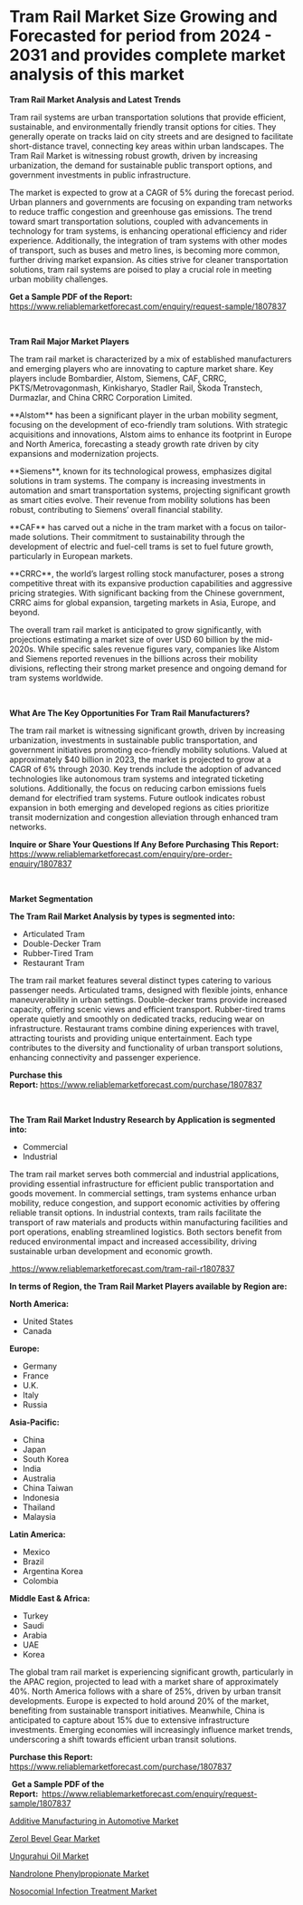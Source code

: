 <p><h1>Tram Rail Market Size Growing and Forecasted for period from 2024 - 2031 and provides complete market analysis of this market</h1></p><p><strong>Tram Rail Market Analysis and Latest Trends</strong></p>
<p><p>Tram rail systems are urban transportation solutions that provide efficient, sustainable, and environmentally friendly transit options for cities. They generally operate on tracks laid on city streets and are designed to facilitate short-distance travel, connecting key areas within urban landscapes. The Tram Rail Market is witnessing robust growth, driven by increasing urbanization, the demand for sustainable public transport options, and government investments in public infrastructure.</p><p>The market is expected to grow at a CAGR of 5% during the forecast period. Urban planners and governments are focusing on expanding tram networks to reduce traffic congestion and greenhouse gas emissions. The trend toward smart transportation solutions, coupled with advancements in technology for tram systems, is enhancing operational efficiency and rider experience. Additionally, the integration of tram systems with other modes of transport, such as buses and metro lines, is becoming more common, further driving market expansion. As cities strive for cleaner transportation solutions, tram rail systems are poised to play a crucial role in meeting urban mobility challenges.</p></p>
<p><strong>Get a Sample PDF of the Report:&nbsp;</strong> <a href="https://www.reliablemarketforecast.com/enquiry/request-sample/1807837?utm_campaign=1159&utm_medium=2&utm_source=Github&utm_content=ia&utm_term=02112024&utm_id=tram-rail">https://www.reliablemarketforecast.com/enquiry/request-sample/1807837</a></p>
<p>&nbsp;</p>
<p><strong>Tram Rail Major Market Players</strong></p>
<p><p>The tram rail market is characterized by a mix of established manufacturers and emerging players who are innovating to capture market share. Key players include Bombardier, Alstom, Siemens, CAF, CRRC, PKTS/Metrovagonmash, Kinkisharyo, Stadler Rail, Škoda Transtech, Durmazlar, and China CRRC Corporation Limited.</p><p>**Alstom** has been a significant player in the urban mobility segment, focusing on the development of eco-friendly tram solutions. With strategic acquisitions and innovations, Alstom aims to enhance its footprint in Europe and North America, forecasting a steady growth rate driven by city expansions and modernization projects.</p><p>**Siemens**, known for its technological prowess, emphasizes digital solutions in tram systems. The company is increasing investments in automation and smart transportation systems, projecting significant growth as smart cities evolve. Their revenue from mobility solutions has been robust, contributing to Siemens’ overall financial stability.</p><p>**CAF** has carved out a niche in the tram market with a focus on tailor-made solutions. Their commitment to sustainability through the development of electric and fuel-cell trams is set to fuel future growth, particularly in European markets.</p><p>**CRRC**, the world’s largest rolling stock manufacturer, poses a strong competitive threat with its expansive production capabilities and aggressive pricing strategies. With significant backing from the Chinese government, CRRC aims for global expansion, targeting markets in Asia, Europe, and beyond.</p><p>The overall tram rail market is anticipated to grow significantly, with projections estimating a market size of over USD 60 billion by the mid-2020s. While specific sales revenue figures vary, companies like Alstom and Siemens reported revenues in the billions across their mobility divisions, reflecting their strong market presence and ongoing demand for tram systems worldwide.</p></p>
<p>&nbsp;</p>
<p><strong>What Are The Key Opportunities For Tram Rail Manufacturers?</strong></p>
<p><p>The tram rail market is witnessing significant growth, driven by increasing urbanization, investments in sustainable public transportation, and government initiatives promoting eco-friendly mobility solutions. Valued at approximately $40 billion in 2023, the market is projected to grow at a CAGR of 6% through 2030. Key trends include the adoption of advanced technologies like autonomous tram systems and integrated ticketing solutions. Additionally, the focus on reducing carbon emissions fuels demand for electrified tram systems. Future outlook indicates robust expansion in both emerging and developed regions as cities prioritize transit modernization and congestion alleviation through enhanced tram networks.</p></p>
<p><strong>Inquire or Share Your Questions If Any Before Purchasing This Report:</strong> <a href="https://www.reliablemarketforecast.com/enquiry/pre-order-enquiry/1807837?utm_campaign=1159&utm_medium=2&utm_source=Github&utm_content=ia&utm_term=02112024&utm_id=tram-rail">https://www.reliablemarketforecast.com/enquiry/pre-order-enquiry/1807837</a></p>
<p>&nbsp;</p>
<p><strong>Market Segmentation</strong></p>
<p><strong>The Tram Rail Market Analysis by types is segmented into:</strong></p>
<p><ul><li>Articulated Tram</li><li>Double-Decker Tram</li><li>Rubber-Tired Tram</li><li>Restaurant Tram</li></ul></p>
<p><p>The tram rail market features several distinct types catering to various passenger needs. Articulated trams, designed with flexible joints, enhance maneuverability in urban settings. Double-decker trams provide increased capacity, offering scenic views and efficient transport. Rubber-tired trams operate quietly and smoothly on dedicated tracks, reducing wear on infrastructure. Restaurant trams combine dining experiences with travel, attracting tourists and providing unique entertainment. Each type contributes to the diversity and functionality of urban transport solutions, enhancing connectivity and passenger experience.</p></p>
<p><strong>Purchase this Report:&nbsp;</strong><a href="https://www.reliablemarketforecast.com/purchase/1807837?utm_campaign=1159&utm_medium=2&utm_source=Github&utm_content=ia&utm_term=02112024&utm_id=tram-rail">https://www.reliablemarketforecast.com/purchase/1807837</a></p>
<p>&nbsp;</p>
<p><strong>The Tram Rail Market Industry Research by Application is segmented into:</strong></p>
<p><ul><li>Commercial</li><li>Industrial</li></ul></p>
<p><p>The tram rail market serves both commercial and industrial applications, providing essential infrastructure for efficient public transportation and goods movement. In commercial settings, tram systems enhance urban mobility, reduce congestion, and support economic activities by offering reliable transit options. In industrial contexts, tram rails facilitate the transport of raw materials and products within manufacturing facilities and port operations, enabling streamlined logistics. Both sectors benefit from reduced environmental impact and increased accessibility, driving sustainable urban development and economic growth.</p></p>
<p><a href="https://www.reliablemarketforecast.com/tram-rail-r1807837?utm_campaign=1159&utm_medium=2&utm_source=Github&utm_content=ia&utm_term=02112024&utm_id=tram-rail">&nbsp;https://www.reliablemarketforecast.com/tram-rail-r1807837</a></p>
<p><strong>In terms of Region, the Tram Rail Market Players available by Region are:</strong></p>
<p>
    <p> <strong> North America: </strong>
        <ul>
            <li>United States</li>
            <li>Canada</li>
        </ul>
        </p> 
    <p> <strong> Europe: </strong>
        <ul>
            <li>Germany</li>
            <li>France</li>
            <li>U.K.</li>
            <li>Italy</li>
            <li>Russia</li>
        </ul>
        </p> 
    <p> <strong> Asia-Pacific: </strong>
        <ul>
            <li>China</li>
            <li>Japan</li>
            <li>South Korea</li>
            <li>India</li>
            <li>Australia</li>
            <li>China Taiwan</li>
            <li>Indonesia</li>
            <li>Thailand</li>
            <li>Malaysia</li>
        </ul>
        </p> 
    <p> <strong> Latin America: </strong>
        <ul>
            <li>Mexico</li>
            <li>Brazil</li>
            <li>Argentina Korea</li>
            <li>Colombia</li>
        </ul>
        </p> 
    <p> <strong> Middle East & Africa: </strong>
        <ul>
            <li>Turkey</li>
            <li>Saudi</li>
            <li>Arabia</li>
            <li>UAE</li>
            <li>Korea</li>
        </ul>
    </p>
    </p>
<p><p>The global tram rail market is experiencing significant growth, particularly in the APAC region, projected to lead with a market share of approximately 40%. North America follows with a share of 25%, driven by urban transit developments. Europe is expected to hold around 20% of the market, benefiting from sustainable transport initiatives. Meanwhile, China is anticipated to capture about 15% due to extensive infrastructure investments. Emerging economies will increasingly influence market trends, underscoring a shift towards efficient urban transit solutions.</p></p>
<p><strong>Purchase this Report: </strong><a href="https://www.reliablemarketforecast.com/purchase/1807837?utm_campaign=1159&utm_medium=2&utm_source=Github&utm_content=ia&utm_term=02112024&utm_id=tram-rail">https://www.reliablemarketforecast.com/purchase/1807837</a></p>
<p>&nbsp;<strong>Get a Sample PDF of the Report:&nbsp;&nbsp;</strong><a href="https://www.reliablemarketforecast.com/enquiry/request-sample/1807837?utm_campaign=1159&utm_medium=2&utm_source=Github&utm_content=ia&utm_term=02112024&utm_id=tram-rail">https://www.reliablemarketforecast.com/enquiry/request-sample/1807837</a></p>
<p><strong></strong></p>
<p><p><a href="https://github.com/kric8bmkinds/Market-Research-Report-List-1/blob/main/additive-manufacturing-in-automotive-market.md?utm_campaign=1159&utm_medium=2&utm_source=Github&utm_content=ia&utm_term=02112024&utm_id=tram-rail">Additive Manufacturing in Automotive Market</a></p><p><a href="https://github.com/chantekestenmo/Market-Research-Report-List-1/blob/main/zerol-bevel-gear-market.md?utm_campaign=1159&utm_medium=2&utm_source=Github&utm_content=ia&utm_term=02112024&utm_id=tram-rail">Zerol Bevel Gear Market</a></p><p><a href="https://www.linkedin.com/pulse/in-depth-ungurahui-oil-market-review-size-share-72cagr-growth-utulf?utm_campaign=1159&utm_medium=2&utm_source=Github&utm_content=ia&utm_term=02112024&utm_id=tram-rail">Ungurahui Oil Market</a></p><p><a href="https://www.linkedin.com/pulse/nandrolone-phenylpropionate-market-overview-global-trends-future-iyd4f?utm_campaign=1159&utm_medium=2&utm_source=Github&utm_content=ia&utm_term=02112024&utm_id=tram-rail">Nandrolone Phenylpropionate Market</a></p><p><a href="https://issuu.com/reportprime-2/docs/nosocomial-infection-treatment-mark_d78a6fa94d1e61?utm_campaign=1159&utm_medium=2&utm_source=Github&utm_content=ia&utm_term=02112024&utm_id=tram-rail">Nosocomial Infection Treatment Market</a></p></p>